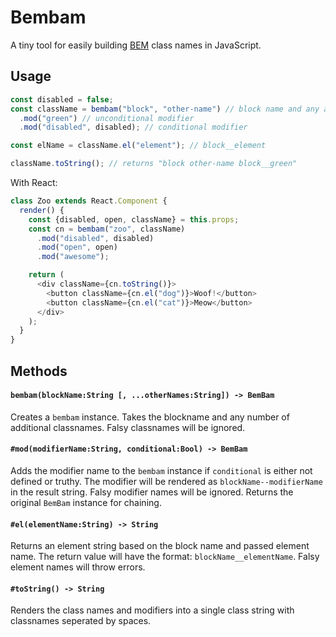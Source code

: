 # Bembam

A tiny tool for easily building [BEM](https://en.bem.info/) class names in JavaScript.


## Usage

```javascript
const disabled = false;
const className = bembam("block", "other-name") // block name and any additional class names
  .mod("green") // unconditional modifier
  .mod("disabled", disabled); // conditional modifier

const elName = className.el("element"); // block__element

className.toString(); // returns "block other-name block__green"
```

With React:

```javascript
class Zoo extends React.Component {
  render() {
    const {disabled, open, className} = this.props;
    const cn = bembam("zoo", className)
      .mod("disabled", disabled)
      .mod("open", open)
      .mod("awesome");

    return (
      <div className={cn.toString()}>
        <button className={cn.el("dog")}>Woof!</button>
        <button className={cn.el("cat")}>Meow</button>
      </div>
    );
  }
}

```

## Methods

#### `bembam(blockName:String [, ...otherNames:String]) -> BemBam`

Creates a `bembam` instance. Takes the blockname and any number of additional classnames. Falsy classnames will be ignored.

#### `#mod(modifierName:String, conditional:Bool) -> BemBam`

Adds the modifier name to the `bembam` instance if `conditional` is either not defined or truthy. The modifier will be rendered as `blockName--modifierName` in the result string. Falsy modifier names will be ignored. Returns the original `BemBam` instance for chaining.

#### `#el(elementName:String) -> String`

Returns an element string based on the block name and passed element name. The return value will have the format: `blockName__elementName`. Falsy element names will throw errors.

#### `#toString() -> String`

Renders the class names and modifiers into a single class string with classnames seperated by spaces.
